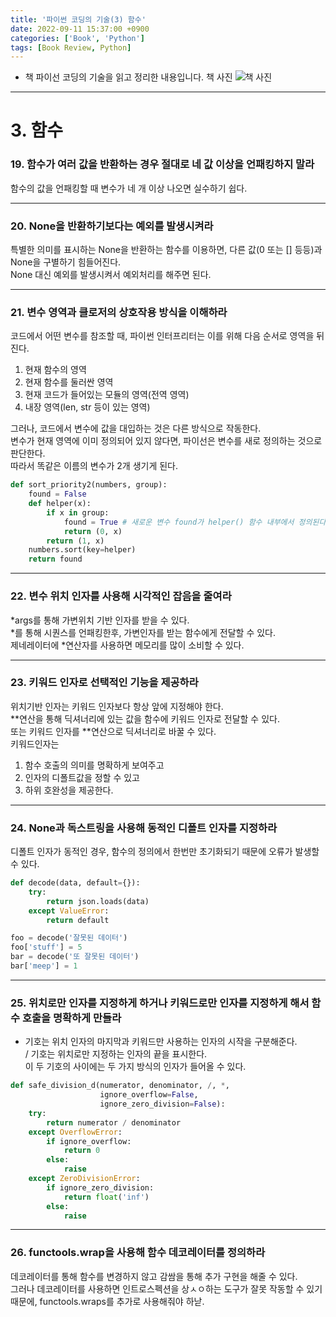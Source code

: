 ```yaml
---
title: '파이썬 코딩의 기술(3) 함수'
date: 2022-09-11 15:37:00 +0900
categories: ['Book', 'Python']
tags: [Book Review, Python]
---
```


- 책 파이선 코딩의 기술을 읽고 정리한 내용입니다.
책 사진
![책 사진](../assets/img/book_cover)

---

# 3. 함수
### 19. 함수가 여러 값을 반환하는 경우 절대로 네 값 이상을 언패킹하지 말라
함수의 값을 언패킹할 때 변수가 네 개 이상 나오면 실수하기 쉽다.

---

### 20. None을 반환하기보다는 예외를 발생시켜라
특별한 의미를 표시하는 None을 반환하는 함수를 이용하면, 다른 값(0 또는 [] 등등)과 None을 구별하기 힘들어진다.  
None 대신 예외를 발생시켜서 예외처리를 해주면 된다.

---

### 21. 변수 영역과 클로저의 상호작용 방식을 이해하라
코드에서 어떤 변수를 참조할 때, 파이썬 인터프리터는 이를 위해 다음 순서로 영역을 뒤진다.
1. 현재 함수의 영역
2. 현재 함수를 둘러싼 영역
3. 현재 코드가 들어있는 모듈의 영역(전역 영역)
4. 내장 영역(len, str 등이 있는 영역)



그러나, 코드에서 변수에 값을 대입하는 것은 다른 방식으로 작동한다.  
변수가 현재 영역에 이미 정의되어 있지 않다면, 파이선은 변수를 새로 정의하는 것으로 판단한다.  
따라서 똑같은 이름의 변수가 2개 생기게 된다.

```py
def sort_priority2(numbers, group):
    found = False
    def helper(x):
        if x in group:
            found = True # 새로운 변수 found가 helper() 함수 내부에서 정의된다.
            return (0, x)
        return (1, x)
    numbers.sort(key=helper)
    return found
```

---

### 22. 변수 위치 인자를 사용해 시각적인 잡음을 줄여라
*args를 통해 가변위치 기반 인자를 받을 수 있다.  
*를 통해 시퀀스를 언패킹한후, 가변인자를 받는 함수에게 전달할 수 있다.  
제네레이터에 *연산자를 사용하면 메모리를 많이 소비할 수 있다.

---

### 23. 키워드 인자로 선택적인 기능을 제공하라
위치기반 인자는 키워드 인자보다 항상 앞에 지정해야 한다.  
**연산을 통해 딕셔너리에 있는 값을 함수에 키워드 인자로 전달할 수 있다.  
또는 키워드 인자를 **연산으로 딕셔너리로 바꿀 수 있다.  
키워드인자는
1. 함수 호출의 의미를 명확하게 보여주고
2. 인자의 디폴트값을 정할 수 있고
3. 하위 호완성을 제공한다.

---

### 24. None과 독스트링을 사용해 동적인 디폴트 인자를 지정하라
디폴트 인자가 동적인 경우, 함수의 정의에서 한번만 초기화되기 때문에 오류가 발생할 수 있다.
```py
def decode(data, default={}):
    try:
        return json.loads(data)
    except ValueError:
        return default

foo = decode('잘못된 데이터')
foo['stuff'] = 5
bar = decode('또 잘못된 데이터')
bar['meep'] = 1
```

---

### 25. 위치로만 인자를 지정하게 하거나 키워드로만 인자를 지정하게 해서 함수 호출을 명확하게 만들라
* 기호는 위치 인자의 마지막과 키워드만 사용하는 인자의 시작을 구분해준다.  
/ 기호는 위치로만 지정하는 인자의 끝을 표시한다.  
이 두 기호의 사이에는 두 가지 방식의 인자가 들어올 수 있다.
```py
def safe_division_d(numerator, denominator, /, *,
                    ignore_overflow=False,
                    ignore_zero_division=False):
    try:
        return numerator / denominator
    except OverflowError:
        if ignore_overflow:
            return 0
        else:
            raise
    except ZeroDivisionError:
        if ignore_zero_division:
            return float('inf')
        else:
            raise
```

---

### 26. functools.wrap을 사용해 함수 데코레이터를 정의하라
데코레이터를 통해 함수를 변경하지 않고 감쌈을 통해 추가 구현을 해줄 수 있다.  
그러나 데코레이터를 사용하면 인트로스펙션을 상ㅅㅇ하는 도구가 잘못 작동할 수 있기때문에, functools.wraps를 추가로 사용해줘야 하낟.


